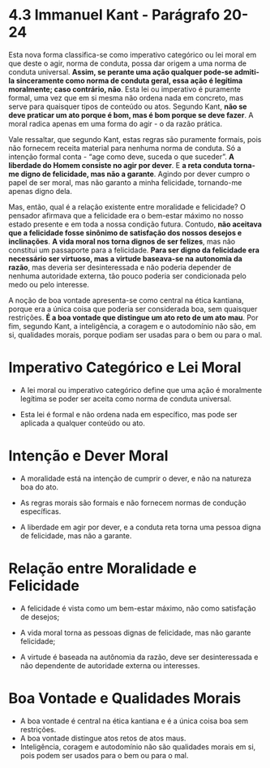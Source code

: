 # 4.3 Immanuel Kant - Parágrafo 20-24

Esta nova forma classifica-se como imperativo categórico ou lei moral em que deste o agir, norma de conduta, possa dar origem a uma norma de conduta universal. **Assim, se perante uma ação qualquer pode-se admiti-la sinceramente como norma de conduta geral, essa ação é legítima moralmente; caso contrário, não**. Esta lei ou imperativo é puramente formal, uma vez que em si mesma não ordena nada em concreto, mas serve para quaisquer tipos de conteúdo ou atos. Segundo Kant, **não se deve praticar um ato porque é bom, mas é bom porque se deve fazer**. A moral radica apenas em uma forma do agir - o da razão prática.

Vale ressaltar, que segundo Kant, estas regras são puramente formais, pois não fornecem receita material para nenhuma norma de conduta. Só a intenção formal conta - “age como deve, suceda o que suceder”. **A liberdade do Homem consiste no agir por dever**. E **a reta conduta torna-me digno de felicidade, mas não a garante**. Agindo por dever cumpro o papel de ser moral, mas não garanto a minha felicidade, tornando-me apenas digno dela.

Mas, então, qual é a relação existente entre moralidade e felicidade? O pensador afirmava que a felicidade era o bem-estar máximo no nosso estado presente e em toda a nossa condição futura. Contudo, **não aceitava que a felicidade fosse sinônimo de satisfação dos nossos desejos e inclinações**. **A vida moral nos torna dignos de ser felizes**, mas não constitui um passaporte para a felicidade. **Para ser digno da felicidade era necessário ser virtuoso, mas a virtude baseava-se na autonomia da razão**, mas deveria ser desinteressada e não poderia depender de nenhuma autoridade externa, tão pouco poderia ser condicionada pelo medo ou pelo interesse.

A noção de boa vontade apresenta-se como central na ética kantiana, porque era a única coisa que poderia ser considerada boa, sem quaisquer restrições. **É a boa vontade que distingue um ato reto de um ato mau**. Por fim, segundo Kant, a inteligência, a coragem e o autodomínio não são, em si, qualidades morais, porque podiam ser usadas para o bem ou para o mal.

# Imperativo Categórico e Lei Moral

- A lei moral ou imperativo categórico define que uma ação é moralmente legítima se poder ser aceita como norma de conduta universal.
  
- Esta lei é formal e não ordena nada em específico, mas pode ser aplicada a qualquer conteúdo ou ato.

# Intenção e Dever Moral

- A moralidade está na intenção de cumprir o dever, e não na natureza boa do ato.
  
- As regras morais são formais e não fornecem normas de condução específicas.
  
- A liberdade em agir por dever, e a conduta reta torna uma pessoa digna de felicidade, mas não a garante.

# Relação entre Moralidade e Felicidade

- A felicidade é vista como um bem-estar máximo, não como satisfação de desejos;
  
- A vida moral torna as pessoas dignas de felicidade, mas não garante felicidade;
  
- A virtude é baseada na autônomia da razão, deve ser desinteressada e não dependente de autoridade externa ou interesses.
  
# Boa Vontade e Qualidades Morais

- A boa vontade é central na ética kantiana e é a única coisa boa sem restrições.
- A boa vontade distingue atos retos de atos maus. 
- Inteligência, coragem e autodomínio não são qualidades morais em si, pois podem ser usados para o bem ou para o mal.